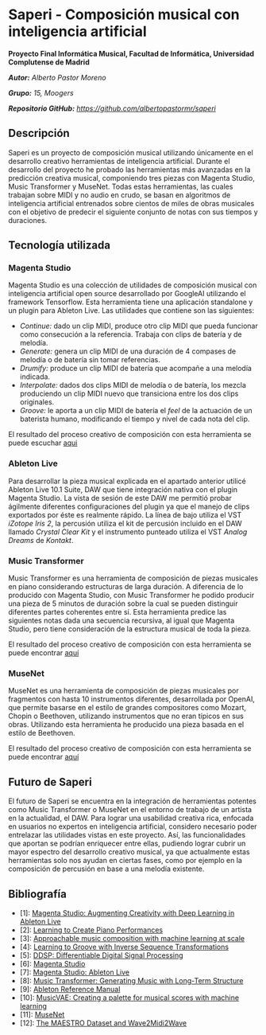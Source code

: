# Saperi - Composición musical con inteligencia artificial

**Proyecto Final Informática Musical, Facultad de Informática, Universidad Complutense de Madrid**

_**Autor:** Alberto Pastor Moreno_

_**Grupo:** 15, Moogers_

_**Repositorio GitHub:** https://github.com/albertopastormr/saperi_

## Descripción

Saperi es un proyecto de composición musical utilizando únicamente en el desarrollo creativo herramientas de inteligencia artificial. Durante el desarrollo del proyecto he probado las herramientas más avanzadas en la predicción creativa musical, componiendo tres piezas con Magenta Studio, Music Transformer y MuseNet. Todas estas herramientas, las cuales trabajan sobre MIDI y no audio en crudo, se basan en algoritmos de inteligencia artificial entrenados sobre cientos de miles de obras musicales con el objetivo de predecir el siguiente conjunto de notas con sus tiempos y duraciones.

## Tecnología utilizada

### Magenta Studio

Magenta Studio es una colección de utilidades de composición musical con inteligencia artificial open source desarrollado por GoogleAI utilizando el framework Tensorflow. Esta herramienta tiene una aplicación standalone y un plugin para Ableton Live. Las utilidades que contiene son las siguientes:

- _Continue:_ dado un clip MIDI, produce otro clip MIDI que pueda funcionar como consecución a la referencia. Trabaja con clips de batería y de melodía.
- _Generate:_ genera un clip MIDI de una duración de 4 compases de melodía o de batería sin tomar referencias. 
- _Drumify:_ produce un clip MIDI de batería que acompañe a una melodía indicada.
- _Interpolate:_ dados dos clips MIDI de melodía o de batería, los mezcla produciendo un clip MIDI nuevo que transiciona entre los dos clips originales.
- _Groove:_ le aporta a un clip MIDI de batería el _feel_ de la actuación de un baterista humano, modificando el tiempo y nivel de cada nota del clip.

El resultado del proceso creativo de composición con esta herramienta se puede escuchar [aqui](Magenta-Studio.mp3)

### Ableton Live

Para desarrollar la pieza musical explicada en el apartado anterior utilicé Ableton Live 10.1 Suite, DAW que tiene integración nativa con el plugin Magenta Studio. La vista de sesión de este DAW me permitió probar ágilmente diferentes configuraciones del plugin ya que el manejo de clips exportados por éste es realmente rápido. La línea de bajo utiliza el VST _iZotope Iris 2_, la percusión utiliza el kit de percusión incluido en el DAW llamado _Crystal Clear Kit_ y el instrumento punteado utiliza el VST _Analog Dreams_ de _Kontakt_.

### Music Transformer

Music Transformer es una herramienta de composición de piezas musicales en piano considerando estructuras de larga duración. A diferencia de lo producido con Magenta Studio, con Music Transformer he podido producir una pieza de 5 minutos de duración sobre la cual se pueden distinguir diferentes partes coherentes entre sí. Esta herramienta predice las siguientes notas dada una secuencia recursiva, al igual que Magenta Studio, pero tiene consideración de la estructura musical de toda la pieza. 

El resultado del proceso creativo de composición con esta herramienta se puede encontrar [aquí](Music-Transformer.mp3)

### MuseNet

MuseNet es una herramienta de composición de piezas musicales por fragmentos con hasta 10 instrumentos diferentes, desarrollada por OpenAI, que permite basarse en el estilo de grandes compositores como Mozart, Chopin o Beethoven, utilizando instrumentos que no eran típicos en sus obras. Utilizando esta herramienta he producido una pieza basada en el estilo de Beethoven.

El resultado del proceso creativo de composición con esta herramienta se puede encontrar [aquí](MuseNet-Beethoven.mp3)

## Futuro de Saperi

El futuro de Saperi se encuentra en la integración de herramientas potentes como Music Transformer o MuseNet en el entorno de trabajo de un artista en la actualidad, el DAW. Para lograr una usabilidad creativa rica, enfocada en usuarios no expertos en inteligencia artificial, considero necesario poder entrelazar las utilidades vistas en este proyecto. Así, las funcionalidades que aportan se podrían enriquecer entre ellas, pudiendo lograr cubrir un mayor espectro del desarrollo creativo musical, ya que actualmente estas herramientas solo nos ayudan en ciertas fases, como por ejemplo en la composición de percusión en base a una melodía existente.

## Bibliografía

- \[1]: [Magenta Studio: Augmenting Creativity with Deep Learning in Ableton Live](https://research.google/pubs/pub48280/)
- \[2]: [Learning to Create Piano Performances](https://research.google/pubs/pub46748/)
- \[3]: [Approachable music composition with machine learning at scale](https://research.google/pubs/pub48629/)
- \[4]: [Learning to Groove with Inverse Sequence Transformations](https://research.google/pubs/pub48238/)
- \[5]: [DDSP: Differentiable Digital Signal Processing](https://openreview.net/forum?id=B1x1ma4tDr)
- \[6]: [Magenta Studio](https://magenta.tensorflow.org/studio-announce)
- \[7]: [Magenta Studio: Ableton Live](https://magenta.tensorflow.org/studio/ableton-live)
- \[8]: [Music Transformer: Generating Music with Long-Term Structure](https://magenta.tensorflow.org/music-transformer)
- \[9]: [Ableton Reference Manual](https://www.ableton.com/en/manual/welcome-to-live/)
- \[10]: [MusicVAE: Creating a palette for musical scores with machine learning](https://magenta.tensorflow.org/music-vae)
- \[11]: [MuseNet](https://openai.com/blog/musenet/)
- \[12]: [The MAESTRO Dataset and Wave2Midi2Wave](https://magenta.tensorflow.org/maestro-wave2midi2wave)

